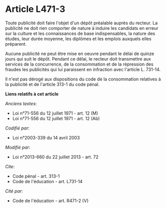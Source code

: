 # Article L471-3

Toute publicité doit faire l'objet d'un dépôt préalable auprès du recteur. La publicité ne doit rien comporter de nature à
induire les candidats en erreur sur la culture et les connaissances de base indispensables, la nature des études, leur durée
moyenne, les diplômes et les emplois auxquels elles préparent. 

Aucune publicité ne peut être mise en oeuvre pendant le délai de quinze jours qui suit le dépôt. Pendant ce délai, le recteur
doit transmettre aux services de la concurrence, de la consommation et de la répression des fraudes les publicités qui lui
paraissent en infraction avec l'article L. 731-14. 

Il n'est pas dérogé aux dispositions du code de la consommation relatives à la publicité et de l'article 313-1 du code pénal.

**Liens relatifs à cet article**

_Anciens textes_:

  - Loi n°71-556 du 12 juillet 1971 - art. 12 (M)
  - Loi n°71-556 du 12 juillet 1971 - art. 12 (Ab)

_Codifié par_:

  - Loi n°2003-339 du 14 avril 2003

_Modifié par_:

  - Loi n°2013-660 du 22 juillet 2013 - art. 72

_Cite_:

  - Code pénal - art. 313-1
  - Code de l'éducation - art. L731-14

_Cité par_:

  - Code de l'éducation - art. R471-2 (V)

